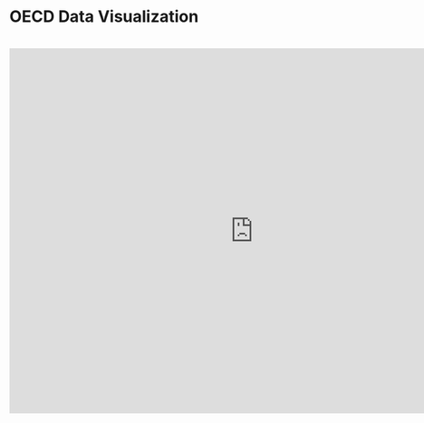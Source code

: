 # OECD Data Visualization
# <iframe src="https://data.oecd.org/chart/5Jva" width="860" height="645" style="border: 0" mozallowfullscreen="true" webkitallowfullscreen="true" allowfullscreen="true"><a href="https://data.oecd.org/chart/5Jva" target="_blank">OECD Chart: General government debt, Total, % of GDP, Annual, 2015</a></iframe>
